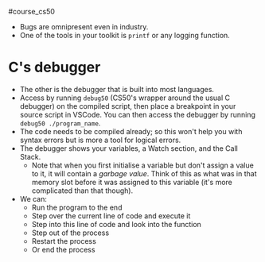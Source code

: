 #course_cs50 

- Bugs are omnipresent even in industry.
- One of the tools in your toolkit is `printf` or any logging function.

# C's debugger

- The other is the debugger that is built into most languages.
- Access by running `debug50` (CS50's wrapper around the usual C debugger) on the compiled script, then place a breakpoint in your source script in VSCode. You can then access the debugger by running `debug50 ./program_name`.
- The code needs to be compiled already; so this won't help you with syntax errors but is more a tool for logical errors.
- The debugger shows your variables, a Watch section, and the Call Stack.
    - Note that when you first initialise a variable but don't assign a value to it, it will contain a *garbage value*. Think of this as what was in that memory slot before it was assigned to this variable (it's more complicated than that though).
- We can:
    - Run the program to the end
    - Step over the current line of code and execute it
    - Step into this line of code and look into the function
    - Step out of the process
    - Restart the process
    - Or end the process